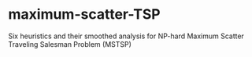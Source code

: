 # maximum-scatter-TSP
Six heuristics and their smoothed analysis for NP-hard Maximum Scatter Traveling Salesman Problem (MSTSP)
